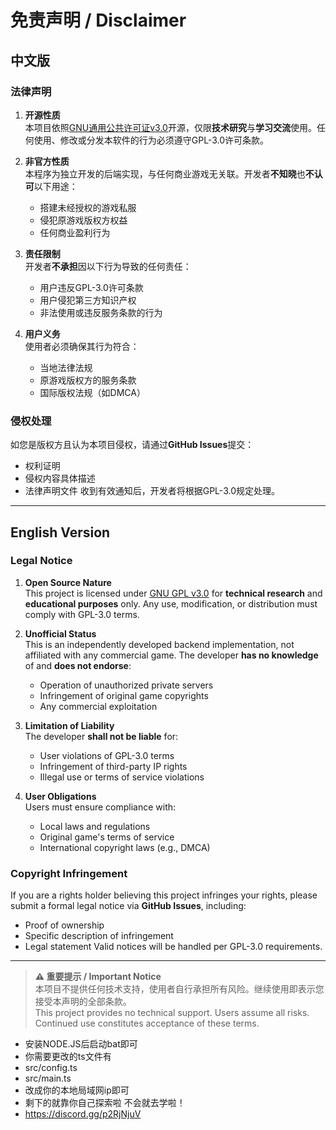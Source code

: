 # 免责声明 / Disclaimer

## 中文版

### 法律声明

1. **开源性质**  
   本项目依照[GNU通用公共许可证v3.0](https://www.gnu.org/licenses/gpl-3.0.html)开源，仅限**技术研究**与**学习交流**使用。任何使用、修改或分发本软件的行为必须遵守GPL-3.0许可条款。

2. **非官方性质**  
   本程序为独立开发的后端实现，与任何商业游戏无关联。开发者**不知晓**也**不认可**以下用途：
   - 搭建未经授权的游戏私服
   - 侵犯原游戏版权方权益
   - 任何商业盈利行为

3. **责任限制**  
   开发者**不承担**因以下行为导致的任何责任：
   - 用户违反GPL-3.0许可条款
   - 用户侵犯第三方知识产权
   - 非法使用或违反服务条款的行为

4. **用户义务**  
   使用者必须确保其行为符合：
   - 当地法律法规
   - 原游戏版权方的服务条款
   - 国际版权法规（如DMCA）

### 侵权处理
如您是版权方且认为本项目侵权，请通过**GitHub Issues**提交：
- 权利证明
- 侵权内容具体描述
- 法律声明文件
收到有效通知后，开发者将根据GPL-3.0规定处理。

---

## English Version

### Legal Notice

1. **Open Source Nature**  
   This project is licensed under [GNU GPL v3.0](https://www.gnu.org/licenses/gpl-3.0.en.html) for **technical research** and **educational purposes** only. Any use, modification, or distribution must comply with GPL-3.0 terms.

2. **Unofficial Status**  
   This is an independently developed backend implementation, not affiliated with any commercial game. The developer **has no knowledge** of and **does not endorse**:
   - Operation of unauthorized private servers
   - Infringement of original game copyrights
   - Any commercial exploitation

3. **Limitation of Liability**  
   The developer **shall not be liable** for:
   - User violations of GPL-3.0 terms
   - Infringement of third-party IP rights
   - Illegal use or terms of service violations

4. **User Obligations**  
   Users must ensure compliance with:
   - Local laws and regulations
   - Original game's terms of service
   - International copyright laws (e.g., DMCA)

### Copyright Infringement
If you are a rights holder believing this project infringes your rights, please submit a formal legal notice via **GitHub Issues**, including:
- Proof of ownership
- Specific description of infringement
- Legal statement
Valid notices will be handled per GPL-3.0 requirements.

---

> **⚠️ 重要提示 / Important Notice**  
> 本项目不提供任何技术支持，使用者自行承担所有风险。继续使用即表示您接受本声明的全部条款。  
> This project provides no technical support. Users assume all risks. Continued use constitutes acceptance of these terms.

- 安装NODE.JS后启动bat即可
- 你需要更改的ts文件有 
- src/config.ts
- src/main.ts
- 改成你的本地局域网ip即可
- 剩下的就靠你自己探索啦 不会就去学啦！
- https://discord.gg/p2RjNjuV
